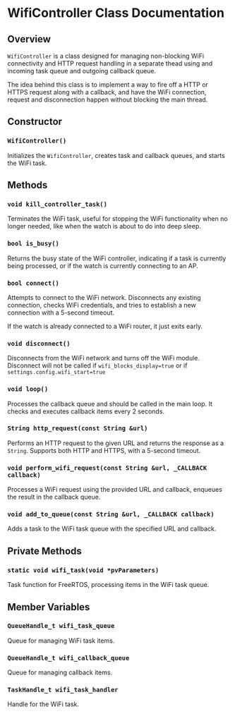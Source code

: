 # WifiController Class Documentation

## Overview
`WifiController` is a class designed for managing non-blocking WiFi connectivity and HTTP request handling in a separate thead using and incoming task queue and outgoing callback queue.

The idea behind this class is to implement a way to fire off a HTTP or HTTPS request along with a callback, and have the WiFi connection, request and disconnection happen without blocking the main thread. 

## Constructor

### `WifiController()`
Initializes the `WifiController`, creates task and callback queues, and starts the WiFi task.

## Methods

### `void kill_controller_task()`
Terminates the WiFi task, useful for stopping the WiFi functionality when no longer needed, like when the watch is about to do into deep sleep.

### `bool is_busy()`
Returns the busy state of the WiFi controller, indicating if a task is currently being processed, or if the watch is currently connecting to an AP.

### `bool connect()`
Attempts to connect to the WiFi network. Disconnects any existing connection, checks WiFi credentials, and tries to establish a new connection with a 5-second timeout.

If the watch is already connected to a WiFi router, it just exits early.

### `void disconnect()`
Disconnects from the WiFi network and turns off the WiFi module. Disconnect will not be called if `wifi_blocks_display=true` or if `settings.config.wifi_start=true`

### `void loop()`
Processes the callback queue and should be called in the main loop. It checks and executes callback items every 2 seconds.

### `String http_request(const String &url)`
Performs an HTTP request to the given URL and returns the response as a `String`. Supports both HTTP and HTTPS, with a 5-second timeout.

### `void perform_wifi_request(const String &url, _CALLBACK callback)`
Processes a WiFi request using the provided URL and callback, enqueues the result in the callback queue.

### `void add_to_queue(const String &url, _CALLBACK callback)`
Adds a task to the WiFi task queue with the specified URL and callback.

## Private Methods

### `static void wifi_task(void *pvParameters)`
Task function for FreeRTOS, processing items in the WiFi task queue.

## Member Variables

### `QueueHandle_t wifi_task_queue`
Queue for managing WiFi task items.

### `QueueHandle_t wifi_callback_queue`
Queue for managing callback items.

### `TaskHandle_t wifi_task_handler`
Handle for the WiFi task.

